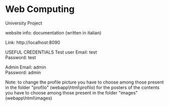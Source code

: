 # Web Computing
University Project

website info: documentation (written in italian)

Link: http://localhost:8090

USEFUL CREDENTIALS
Test user
Email: test   
Password: test

Admin
Email: admin  
Password: admin

Note: to change the profile picture you have to choose among those present in the folder "profilo" (webapp\html\profilo)
     for the posters of the contents you have to choose among those present in the folder "images" (webapp\html\images)
